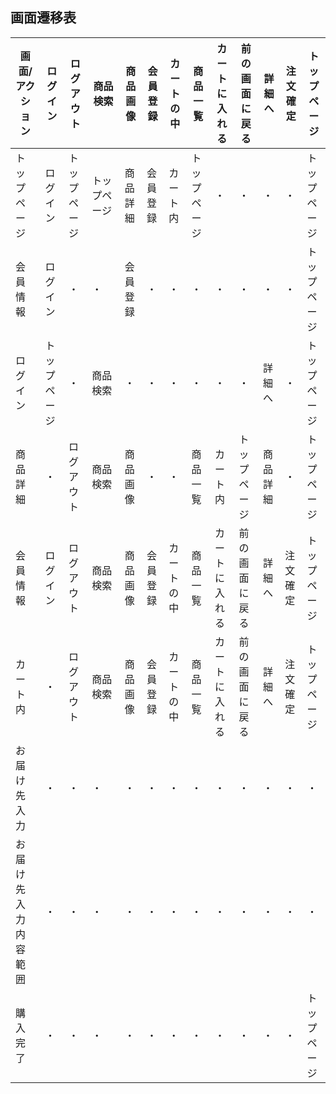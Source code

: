 ## 画面遷移表
|画面/アクション|ログイン|ログアウト|商品検索　|商品画像|会員登録|カートの中|商品一覧|カートに入れる|前の画面に戻る|詳細へ|注文確定|トップページ|
|-----------|------|-------|-------|------|-------|--------|------|----------|------------|----|-------|--------|
|トップページ|ログイン|トップページ|トップページ|商品詳細|会員登録|カート内|トップページ|・|・|・|・|トップページ|
|会員情報|ログイン|・|・|会員登録|・|・|・|・|・|・|・|トップページ|
|ログイン|トップページ|・|商品検索|・|・|・|・|・|・|詳細へ|・|トップページ|
|商品詳細|・|ログアウト|商品検索|商品画像|・|・|商品一覧|カート内|トップページ|商品詳細|・|トップページ|
|会員情報|ログイン|ログアウト|商品検索|商品画像|会員登録|カートの中|商品一覧|カートに入れる|前の画面に戻る|詳細へ|注文確定|トップページ|
|カート内|・|ログアウト|商品検索|商品画像|会員登録|カートの中|商品一覧|カートに入れる|前の画面に戻る|詳細へ|注文確定|トップページ|
|お届け先入力|・|・|・|・|・|・|・|・|・|・|・|・|
|お届け先入力内容範囲|・|・|・|・|・|・|・|・|・|・|・|・|
|購入完了|・|・|・|・|・|・|・|・|・|・|・|トップページ|

